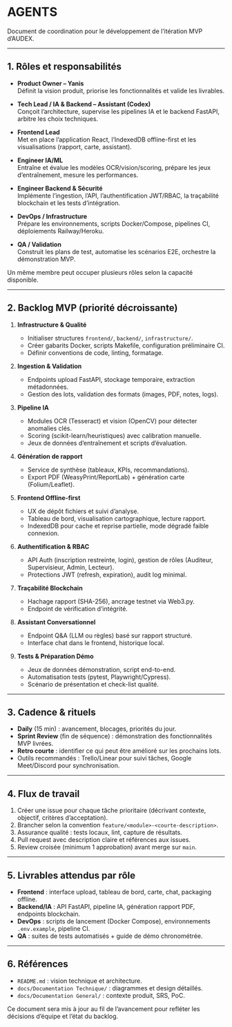 # AGENTS

Document de coordination pour le développement de l’itération MVP d’AUDEX.

---

## 1. Rôles et responsabilités

- **Product Owner – Yanis**  
  Définit la vision produit, priorise les fonctionnalités et valide les livrables.

- **Tech Lead / IA & Backend – Assistant (Codex)**  
  Conçoit l’architecture, supervise les pipelines IA et le backend FastAPI, arbitre les choix techniques.

- **Frontend Lead**  
  Met en place l’application React, l’IndexedDB offline-first et les visualisations (rapport, carte, assistant).

- **Engineer IA/ML**  
  Entraîne et évalue les modèles OCR/vision/scoring, prépare les jeux d’entraînement, mesure les performances.

- **Engineer Backend & Sécurité**  
  Implémente l’ingestion, l’API, l’authentification JWT/RBAC, la traçabilité blockchain et les tests d’intégration.

- **DevOps / Infrastructure**  
  Prépare les environnements, scripts Docker/Compose, pipelines CI, déploiements Railway/Heroku.

- **QA / Validation**  
  Construit les plans de test, automatise les scénarios E2E, orchestre la démonstration MVP.

Un même membre peut occuper plusieurs rôles selon la capacité disponible.

---

## 2. Backlog MVP (priorité décroissante)

1. **Infrastructure & Qualité**
   - Initialiser structures `frontend/`, `backend/`, `infrastructure/`.
   - Créer gabarits Docker, scripts Makefile, configuration préliminaire CI.
   - Définir conventions de code, linting, formatage.

2. **Ingestion & Validation**
   - Endpoints upload FastAPI, stockage temporaire, extraction métadonnées.
   - Gestion des lots, validation des formats (images, PDF, notes, logs).

3. **Pipeline IA**
   - Modules OCR (Tesseract) et vision (OpenCV) pour détecter anomalies clés.
   - Scoring (scikit-learn/heuristiques) avec calibration manuelle.
   - Jeux de données d’entraînement et scripts d’évaluation.

4. **Génération de rapport**
   - Service de synthèse (tableaux, KPIs, recommandations).
   - Export PDF (WeasyPrint/ReportLab) + génération carte (Folium/Leaflet).

5. **Frontend Offline-first**
   - UX de dépôt fichiers et suivi d’analyse.
   - Tableau de bord, visualisation cartographique, lecture rapport.
   - IndexedDB pour cache et reprise partielle, mode dégradé faible connexion.

6. **Authentification & RBAC**
   - API Auth (inscription restreinte, login), gestion de rôles (Auditeur, Supervisieur, Admin, Lecteur).
   - Protections JWT (refresh, expiration), audit log minimal.

7. **Traçabilité Blockchain**
   - Hachage rapport (SHA-256), ancrage testnet via Web3.py.
   - Endpoint de vérification d’intégrité.

8. **Assistant Conversationnel**
   - Endpoint Q&A (LLM ou règles) basé sur rapport structuré.
   - Interface chat dans le frontend, historique local.

9. **Tests & Préparation Démo**
   - Jeux de données démonstration, script end-to-end.
   - Automatisation tests (pytest, Playwright/Cypress).
   - Scénario de présentation et check-list qualité.

---

## 3. Cadence & rituels

- **Daily** (15 min) : avancement, blocages, priorités du jour.
- **Sprint Review** (fin de séquence) : démonstration des fonctionnalités MVP livrées.
- **Retro courte** : identifier ce qui peut être amélioré sur les prochains lots.
- Outils recommandés : Trello/Linear pour suivi tâches, Google Meet/Discord pour synchronisation.

---

## 4. Flux de travail

1. Créer une issue pour chaque tâche prioritaire (décrivant contexte, objectif, critères d’acceptation).
2. Brancher selon la convention `feature/<module>-<courte-description>`.
3. Assurance qualité : tests locaux, lint, capture de résultats.
4. Pull request avec description claire et références aux issues.
5. Review croisée (minimum 1 approbation) avant merge sur `main`.

---

## 5. Livrables attendus par rôle

- **Frontend** : interface upload, tableau de bord, carte, chat, packaging offline.
- **Backend/IA** : API FastAPI, pipeline IA, génération rapport PDF, endpoints blockchain.
- **DevOps** : scripts de lancement (Docker Compose), environnements `.env.example`, pipeline CI.
- **QA** : suites de tests automatisés + guide de démo chronométrée.

---

## 6. Références

- `README.md` : vision technique et architecture.
- `docs/Documentation Technique/` : diagrammes et design détaillés.
- `docs/Documentation General/` : contexte produit, SRS, PoC.

Ce document sera mis à jour au fil de l’avancement pour refléter les décisions d’équipe et l’état du backlog.
